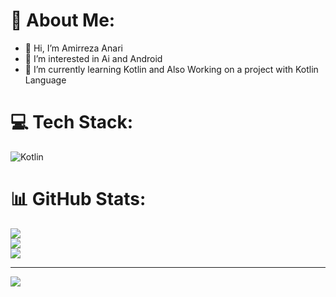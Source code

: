 # 💫 About Me:
- 👋 Hi, I’m Amirreza Anari
- 👀 I’m interested in Ai and Android
- 🌱 I’m currently learning Kotlin and Also Working on a project with Kotlin Language


# 💻 Tech Stack:
![Kotlin](https://img.shields.io/badge/kotlin-%237F52FF.svg?style=for-the-badge&logo=kotlin&logoColor=white)
# 📊 GitHub Stats:
![](https://github-readme-stats.vercel.app/api?username=amirreza0anari&theme=dark&hide_border=true&include_all_commits=false&count_private=false)<br/>
![](https://github-readme-streak-stats.herokuapp.com/?user=amirreza0anari&theme=dark&hide_border=true)<br/>
![](https://github-readme-stats.vercel.app/api/top-langs/?username=amirreza0anari&theme=dark&hide_border=true&include_all_commits=false&count_private=false&layout=compact)

---
[![](https://visitcount.itsvg.in/api?id=amirreza0anari&icon=0&color=1)](https://visitcount.itsvg.in)
